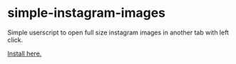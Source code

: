 # simple-instagram-images
Simple userscript to open full size instagram images in another tab with left click.

[Install here.](https://github.com/pe-dro/simple-instagram-images/raw/refs/heads/main/script.user.js)
